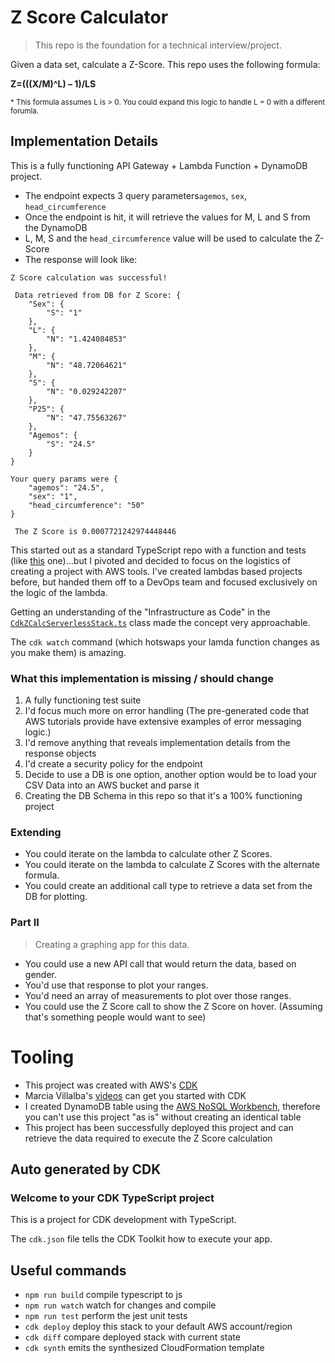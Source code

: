# Z Score Calculator
>This repo is the foundation for a technical interview/project.

Given a data set, calculate a Z-Score. This repo uses the following formula:

**Z=(((X/M)^L) – 1)/LS**

<sub>* This formula assumes L is > 0. You could expand this logic to handle L = 0 with a different forumla. </sub>

## Implementation Details

This is a fully functioning API Gateway + Lambda Function + DynamoDB project.

- The endpoint expects 3 query parameters`agemos`, `sex`, `head_circumference`
- Once the endpoint is hit, it will retrieve the values for M, L and S from the DynamoDB
- L, M, S and the `head_circumference` value will be used to calculate the Z-Score
- The response will look like:

```
Z Score calculation was successful!

 Data retrieved from DB for Z Score: {
    "Sex": {
        "S": "1"
    },
    "L": {
        "N": "1.424084853"
    },
    "M": {
        "N": "48.72064621"
    },
    "S": {
        "N": "0.029242207"
    },
    "P25": {
        "N": "47.75563267"
    },
    "Agemos": {
        "S": "24.5"
    }
} 

Your query params were {
    "agemos": "24.5",
    "sex": "1",
    "head_circumference": "50"
} 

 The Z Score is 0.0007721242974448446
```

This started out as a standard TypeScript repo with a function and tests (like [this](https://github.com/yethon/interview-project) one)...but I pivoted and decided to focus on the logistics of creating a project with AWS tools. I've created lambdas based projects before, but handed them off to a DevOps team and focused exclusively on the logic of the lambda.

Getting an understanding of the "Infrastructure as Code" in the [`CdkZCalcServerlessStack.ts`](./lib/cdk-z_calc-serverless-stack.ts) class made the concept very approachable.

The `cdk watch` command (which hotswaps your lamda function changes as you make them) is amazing.

### What this implementation is missing / should change
1. A fully functioning test suite
2. I'd focus much more on error handling (The pre-generated code that AWS tutorials provide have extensive examples of error messaging logic.)
3. I'd remove anything that reveals implementation details from the response objects
4. I'd create a security policy for the endpoint
5. Decide to use a DB is one option, another option would be to load your CSV Data into an AWS bucket and parse it
6. Creating the DB Schema in this repo so that it's a 100% functioning project

### Extending
- You could iterate on the lambda to calculate other Z Scores.
- You could iterate on the lambda to calculate Z Scores with the alternate formula.
- You could create an additional call type to retrieve a data set from the DB for plotting.

### Part II
>Creating a graphing app for this data.
- You could use a new API call that would return the data, based on gender.
- You'd use that response to plot your ranges.
- You'd need an array of measurements to plot over those ranges.
- You could use the Z Score call to show the Z Score on hover. (Assuming that's something people would want to see)

# Tooling
- This project was created with AWS's [CDK](https://aws.amazon.com/cdk/)
- Marcia Villalba's [videos](https://www.youtube.com/@foobar_codes) can get you started with CDK
- I created DynamoDB table using the [AWS NoSQL Workbench](https://docs.aws.amazon.com/amazondynamodb/latest/developerguide/workbench.html), therefore you can't use this project "as is" without creating an identical table
- This project has been successfully deployed this project and can retrieve the data required to execute the Z Score calculation


## Auto generated by CDK 
### Welcome to your CDK TypeScript project

This is a project for CDK development with TypeScript.

The `cdk.json` file tells the CDK Toolkit how to execute your app.

## Useful commands

* `npm run build`   compile typescript to js
* `npm run watch`   watch for changes and compile
* `npm run test`    perform the jest unit tests
* `cdk deploy`      deploy this stack to your default AWS account/region
* `cdk diff`        compare deployed stack with current state
* `cdk synth`       emits the synthesized CloudFormation template
